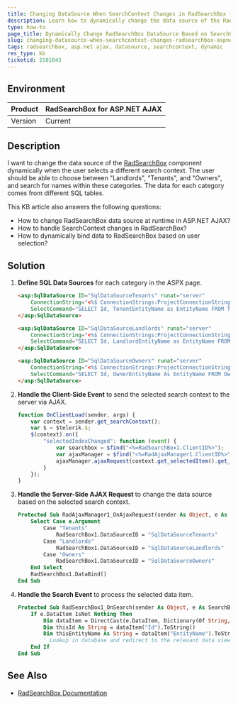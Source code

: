 ```yaml
---
title: Changing DataSource When SearchContext Changes in RadSearchBox for ASP.NET AJAX
description: Learn how to dynamically change the data source of the RadSearchBox component when the SearchContext changes, allowing users to search across different tables such as "Landlords", "Tenants", and "Owners".
type: how-to
page_title: Dynamically Change RadSearchBox DataSource Based on SearchContext
slug: changing-datasource-when-searchcontext-changes-radsearchbox-aspnet-ajax
tags: radsearchbox, asp.net ajax, datasource, searchcontext, dynamic
res_type: kb
ticketid: 1581043
---
```


## Environment

| Product | RadSearchBox for ASP.NET AJAX |
| --- | --- |
| Version | Current |

## Description

I want to change the data source of the [RadSearchBox](https://docs.telerik.com/devtools/aspnet-ajax/controls/searchbox/overview) component dynamically when the user selects a different search context. The user should be able to choose between "Landlords", "Tenants", and "Owners", and search for names within these categories. The data for each category comes from different SQL tables.

This KB article also answers the following questions:
- How to change RadSearchBox data source at runtime in ASP.NET AJAX?
- How to handle SearchContext changes in RadSearchBox?
- How to dynamically bind data to RadSearchBox based on user selection?

## Solution

1. **Define SQL Data Sources** for each category in the ASPX page.

    ```aspx
    <asp:SqlDataSource ID="SqlDataSourceTenants" runat="server"
        ConnectionString="<%$ ConnectionStrings:ProjectConnectionString %>"
        SelectCommand="SELECT Id, TenantEntityName as EntityName FROM TenantEntities">
    </asp:SqlDataSource>
    
    <asp:SqlDataSource ID="SqlDataSourceLandlords" runat="server"
        ConnectionString="<%$ ConnectionStrings:ProjectConnectionString %>"
        SelectCommand="SELECT Id, LandlordEntityName as EntityName FROM LandlordEntities">
    </asp:SqlDataSource>
    
    <asp:SqlDataSource ID="SqlDataSourceOwners" runat="server"
        ConnectionString="<%$ ConnectionStrings:ProjectConnectionString %>"
        SelectCommand="SELECT Id, OwnerEntityName As EntityName FROM OwnerEntities">
    </asp:SqlDataSource>
    ```

2. **Handle the Client-Side Event** to send the selected search context to the server via AJAX.

    ```javascript
    function OnClientLoad(sender, args) {
        var context = sender.get_searchContext();
        var $ = $telerik.$;
        $(context).on({
            "selectedIndexChanged": function (event) {
                var searchbox = $find("<%=RadSearchBox1.ClientID%>");
                var ajaxManager = $find("<%=RadAjaxManager1.ClientID%>");
                ajaxManager.ajaxRequest(context.get_selectedItem().get_text());
            }
        });
    }
    ```

3. **Handle the Server-Side AJAX Request** to change the data source based on the selected search context.

    ```vb
    Protected Sub RadAjaxManager1_OnAjaxRequest(sender As Object, e As AjaxRequestEventArgs)
        Select Case e.Argument
            Case "Tenants"
                RadSearchBox1.DataSourceID = "SqlDataSourceTenants"
            Case "Landlords"
                RadSearchBox1.DataSourceID = "SqlDataSourceLandlords"
            Case "Owners"
                RadSearchBox1.DataSourceID = "SqlDataSourceOwners"
        End Select
        RadSearchBox1.DataBind()
    End Sub
    ```

4. **Handle the Search Event** to process the selected data item.

    ```vb
    Protected Sub RadSearchBox1_OnSearch(sender As Object, e As SearchBoxEventArgs)
        If e.DataItem IsNot Nothing Then
            Dim dataItem = DirectCast(e.DataItem, Dictionary(Of String, Object))
            Dim thisId As String = dataItem("Id").ToString()
            Dim thisEntityName As String = dataItem("EntityName").ToString()
            ' Lookup in database and redirect to the relevant data view / edit page
        End If
    End Sub
    ```

## See Also

- [RadSearchBox Documentation](https://docs.telerik.com/devtools/aspnet-ajax/controls/searchbox/overview)
